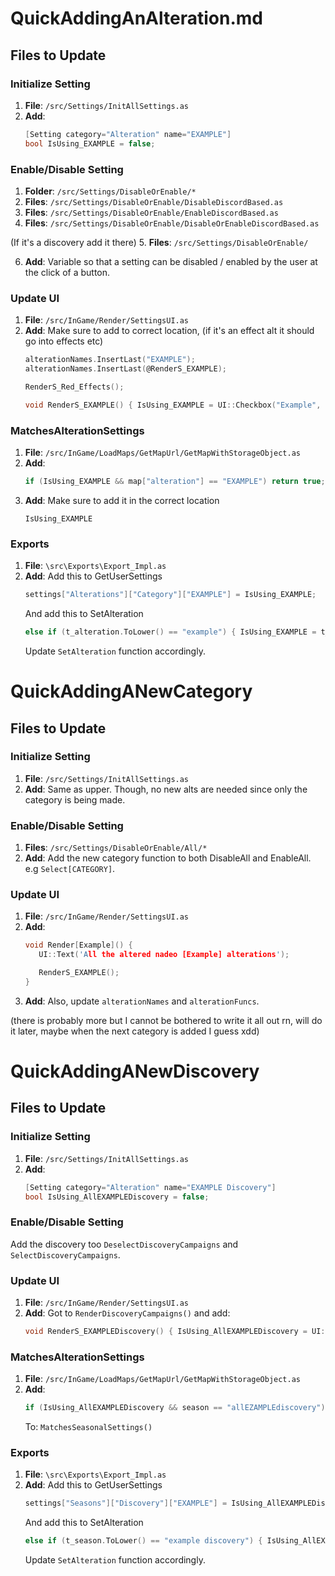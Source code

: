 # QuickAddingAnAlteration.md

## Files to Update

### Initialize Setting
1. **File**: `/src/Settings/InitAllSettings.as`
2. **Add**: 
   ```c
   [Setting category="Alteration" name="EXAMPLE"]
   bool IsUsing_EXAMPLE = false;
   ```
   
### Enable/Disable Setting
1. **Folder**: `/src/Settings/DisableOrEnable/*`
2. **Files**: `/src/Settings/DisableOrEnable/DisableDiscordBased.as`
3. **Files**: `/src/Settings/DisableOrEnable/EnableDiscordBased.as`
4. **Files**: `/src/Settings/DisableOrEnable/DisableOrEnableDiscordBased.as`

(If it's a discovery add it there)
5. **Files**: `/src/Settings/DisableOrEnable/`

6. **Add**: Variable so that a setting can be disabled / enabled by the user at the click of a button.

### Update UI
1. **File**: `/src/InGame/Render/SettingsUI.as`
2. **Add**: 
   Make sure to add to correct location, (if it's an effect alt it should go into effects etc)
   ```c
   alterationNames.InsertLast("EXAMPLE");
   alterationNames.InsertLast(@RenderS_EXAMPLE);
   ```
   ```c
   RenderS_Red_Effects();
   ```
   ```c
   void RenderS_EXAMPLE() { IsUsing_EXAMPLE = UI::Checkbox("Example", IsUsing_EXAMPLE); }
   ```

### MatchesAlterationSettings
1. **File**: `/src/InGame/LoadMaps/GetMapUrl/GetMapWithStorageObject.as`
2. **Add**: 
   ```c
   if (IsUsing_EXAMPLE && map["alteration"] == "EXAMPLE") return true;
   ```
3. **Add**:
   Make sure to add it in the correct location
   ```
   IsUsing_EXAMPLE 
   ```
   
### Exports
1. **File**: `\src\Exports\Export_Impl.as`
2. **Add**: 
   Add this to GetUserSettings
   ```c
   settings["Alterations"]["Category"]["EXAMPLE"] = IsUsing_EXAMPLE;
   ```
   And add this to SetAlteration
   ```c
   else if (t_alteration.ToLower() == "example") { IsUsing_EXAMPLE = t_shouldUse; }
   ```
   Update `SetAlteration` function accordingly.


# QuickAddingANewCategory

## Files to Update

### Initialize Setting

1. **File**: `/src/Settings/InitAllSettings.as`
2. **Add**: 
   Same as upper. Though, no new alts are needed since only the category is being made.

### Enable/Disable Setting
1. **Files**: `/src/Settings/DisableOrEnable/All/*`
2. **Add**:
   Add the new category function to both DisableAll and EnableAll. e.g `Select[CATEGORY]`.

### Update UI

1. **File**: `/src/InGame/Render/SettingsUI.as`
2. **Add**:
   ```c
   void Render[Example]() { 
      UI::Text('All the altered nadeo [Example] alterations');

      RenderS_EXAMPLE();
   }
   ```
3. **Add**:
   Also, update `alterationNames` and `alterationFuncs`.


(there is probably more but I cannot be bothered to write it all out rn, will do it later, maybe when the next category is added I guess xdd)




# QuickAddingANewDiscovery

## Files to Update

### Initialize Setting
1. **File**: `/src/Settings/InitAllSettings.as`
2. **Add**: 
   ```c
   [Setting category="Alteration" name="EXAMPLE Discovery"]
   bool IsUsing_AllEXAMPLEDiscovery = false;
   ```
   
### Enable/Disable Setting
Add the discovery too `DeselectDiscoveryCampaigns` and `SelectDiscoveryCampaigns`.

### Update UI
1. **File**: `/src/InGame/Render/SettingsUI.as`
2. **Add**: 
   Got to `RenderDiscoveryCampaigns()` and add:
   ```c
   void RenderS_EXAMPLEDiscovery() { IsUsing_AllEXAMPLEDiscovery = UI::Checkbox("EXAMPLE Discovery", IsUsing_AllEXAMPLEDiscovery); }
   ```

### MatchesAlterationSettings
1. **File**: `/src/InGame/LoadMaps/GetMapUrl/GetMapWithStorageObject.as`
2. **Add**: 
   ```c
   if (IsUsing_AllEXAMPLEDiscovery && season == "allEZAMPLEdiscovery") return true;
   ```
   To: `MatchesSeasonalSettings()`
   
### Exports
1. **File**: `\src\Exports\Export_Impl.as`
2. **Add**: 
   Add this to GetUserSettings
   ```c
   settings["Seasons"]["Discovery"]["EXAMPLE"] = IsUsing_AllEXAMPLEDiscovery;
   ```
   And add this to SetAlteration
   ```c
   else if (t_season.ToLower() == "example discovery") { IsUsing_AllEXAMPLEDiscovery = t_shouldUse; }
   ```
   Update `SetAlteration` function accordingly.